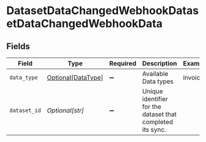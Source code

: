 # DatasetDataChangedWebhookDatasetDataChangedWebhookData


## Fields

| Field                                                      | Type                                                       | Required                                                   | Description                                                | Example                                                    |
| ---------------------------------------------------------- | ---------------------------------------------------------- | ---------------------------------------------------------- | ---------------------------------------------------------- | ---------------------------------------------------------- |
| `data_type`                                                | [Optional[DataType]](../../models/shared/datatype.md)      | :heavy_minus_sign:                                         | Available Data types                                       | invoices                                                   |
| `dataset_id`                                               | *Optional[str]*                                            | :heavy_minus_sign:                                         | Unique identifier for the dataset that completed its sync. |                                                            |